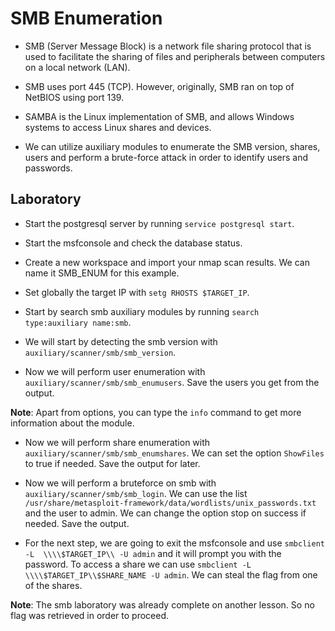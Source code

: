 # SMB Enumeration

+ SMB (Server Message Block) is a network file sharing protocol that is used to facilitate the sharing of files and peripherals between computers on a local network (LAN).

+ SMB uses port 445 (TCP). However, originally, SMB ran on top of NetBIOS using port 139.

+ SAMBA is the Linux implementation of SMB, and allows Windows systems to access Linux shares and devices.

+ We can utilize auxiliary modules to enumerate the SMB version, shares, users and perform a brute-force attack in order to identify users and passwords.

## Laboratory

- Start the postgresql server by running `service postgresql start`.

- Start the msfconsole and check the database status.

- Create a new workspace and import your nmap scan results. We can name it SMB_ENUM for this example.

- Set globally the target IP with `setg RHOSTS $TARGET_IP`.

- Start by search smb auxiliary modules by running `search type:auxiliary name:smb`.

- We will start by detecting the smb version with `auxiliary/scanner/smb/smb_version`.

- Now we will perform user enumeration with `auxiliary/scanner/smb/smb_enumusers`. Save the users you get from the output.

**Note**: Apart from options, you can type the `info` command to get more information about the module.

- Now we will perform share enumeration with `auxiliary/scanner/smb/smb_enumshares`. We can set the option `ShowFiles` to true if needed. Save the output for later.

- Now we will perform a bruteforce on smb with `auxiliary/scanner/smb/smb_login`. We can use the list `/usr/share/metasploit-framework/data/wordlists/unix_passwords.txt` and the user to admin. We can change the option stop on success if needed. Save the output. 

- For the next step, we are going to exit the msfconsole and use `smbclient -L  \\\\$TARGET_IP\\ -U admin` and it will prompt you with the password. To access a share we can use `smbclient -L  \\\\$TARGET_IP\\$SHARE_NAME -U admin`. We can steal the flag from one of the shares.

**Note**: The smb laboratory was already complete on another lesson. So no flag was retrieved in order to proceed.
